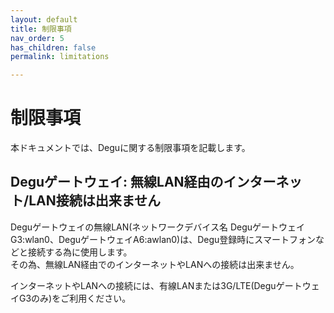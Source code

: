```yaml
---
layout: default
title: 制限事項
nav_order: 5
has_children: false
permalink: limitations

---
```


# 制限事項

本ドキュメントでは、Deguに関する制限事項を記載します。

## Deguゲートウェイ: 無線LAN経由のインターネット/LAN接続は出来ません

Deguゲートウェイの無線LAN(ネットワークデバイス名 DeguゲートウェイG3:wlan0、DeguゲートウェイA6:awlan0)は、Degu登録時にスマートフォンなどと接続する為に使用します。  
その為、無線LAN経由でのインターネットやLANへの接続は出来ません。  

インターネットやLANへの接続には、有線LANまたは3G/LTE(DeguゲートウェイG3のみ)をご利用ください。
